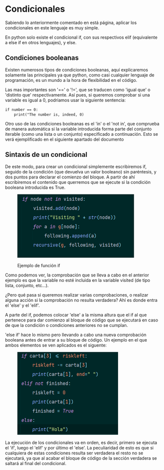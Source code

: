 # Condicionales

Sabiendo lo anteriormente comentado en está página, aplicar los condicionales en este lenguaje es muy simple.

En python solo existe el condicional if, con sus respectivos elif (equivalente a else if en otros lenguajes), y else.

## Condiciones booleanas

Existen numerosos tipos de condiciones booleanas, aquí explicaremos solamente las principales ya que python, como casi cualquier lenguaje de programación, es un mundo a la hora de flexibilidad en el código.

Las mas importantes son '==' o '!=', que se traducen como 'igual que' o 'distinto que' respectivamente. Así pues, si queremos comprobar si una variable es igual a 0, podriamos usar la siguiente sentencia:

```
if number == 0:
    print("The number is, indeed, 0)
```

Otro uso de las condiciones booleanas es el 'in' o el 'not in', que comprueba de manera automática si la variable introducida forma parte del conjunto iterable (como una lista o un conjunto) especificado a continuación. Esto se verá ejemplificado en el siguiente apartado del documento

## Sintaxis de un condicional

De este modo, para crear un condicional simplemente escribiremos if, seguido de la condición (que devuelva un valor booleano) sin paréntesis, y dos puntos para declarar el comienzo del bloque. A partir de ahí escribiremos el contenido que querremos que se ejecute si la condición booleana introducida es True.

<figure><img src="../../../.gitbook/assets/image (5) (1).png" alt=""><figcaption><p>Ejemplo de función if</p></figcaption></figure>

Como podemos ver, la comprobación que se lleva a cabo en el anterior ejemplo es que la variable no esté incluida en la variable visited (de tipo lista, conjunto, etc...).

¿Pero qué pasa si queremos realizar varias comprobaciones, o realizar alguna acción si la comprobación no resulta verdadera? Ahí es donde entra el 'else' y el 'elif'.

A parte del if, podemos colocar 'else' a la misma altura que el if al que pertenece para dar comienzo al bloque de código que se ejecutará en caso de que la condición o condiciones anteriores no se cumplan.

'else if' hace lo mismo pero llevando a cabo una nueva comprobación booleana antes de entrar a su bloque de código. Un ejemplo en el que ambos elementos se ven aplicados es el siguente:

<figure><img src="../../../.gitbook/assets/image (1) (2) (1).png" alt=""><figcaption></figcaption></figure>

La ejecución de los condicionales va en orden, es decir, primero se ejecuta el 'if', luego el 'elif' y por último el 'else'. La peculiaridad de esto es que si cualquiera de estas condiciones resulta ser verdadera el resto no se ejecutará, ya que al acabar el bloque de código de la sección verdadera se saltará al final del condicional.
